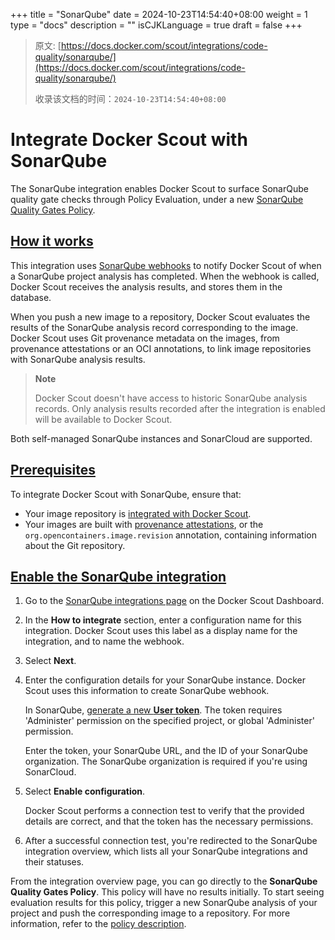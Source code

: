 +++
title = "SonarQube"
date = 2024-10-23T14:54:40+08:00
weight = 1
type = "docs"
description = ""
isCJKLanguage = true
draft = false
+++

> 原文: [https://docs.docker.com/scout/integrations/code-quality/sonarqube/](https://docs.docker.com/scout/integrations/code-quality/sonarqube/)
>
> 收录该文档的时间：`2024-10-23T14:54:40+08:00`

# Integrate Docker Scout with SonarQube

The SonarQube integration enables Docker Scout to surface SonarQube quality gate checks through Policy Evaluation, under a new [SonarQube Quality Gates Policy](https://docs.docker.com/scout/policy/#sonarqube-quality-gates-policy).

## [How it works](https://docs.docker.com/scout/integrations/code-quality/sonarqube/#how-it-works)

This integration uses [SonarQube webhooks](https://docs.sonarsource.com/sonarqube/latest/project-administration/webhooks/) to notify Docker Scout of when a SonarQube project analysis has completed. When the webhook is called, Docker Scout receives the analysis results, and stores them in the database.

When you push a new image to a repository, Docker Scout evaluates the results of the SonarQube analysis record corresponding to the image. Docker Scout uses Git provenance metadata on the images, from provenance attestations or an OCI annotations, to link image repositories with SonarQube analysis results.

> **Note**
>
> 
>
> Docker Scout doesn't have access to historic SonarQube analysis records. Only analysis results recorded after the integration is enabled will be available to Docker Scout.

Both self-managed SonarQube instances and SonarCloud are supported.

## [Prerequisites](https://docs.docker.com/scout/integrations/code-quality/sonarqube/#prerequisites)

To integrate Docker Scout with SonarQube, ensure that:

- Your image repository is [integrated with Docker Scout](https://docs.docker.com/scout/integrations/#container-registries).
- Your images are built with [provenance attestations](https://docs.docker.com/build/metadata/attestations/slsa-provenance/), or the `org.opencontainers.image.revision` annotation, containing information about the Git repository.

## [Enable the SonarQube integration](https://docs.docker.com/scout/integrations/code-quality/sonarqube/#enable-the-sonarqube-integration)

1. Go to the [SonarQube integrations page](https://scout.docker.com/settings/integrations/sonarqube/) on the Docker Scout Dashboard.

2. In the **How to integrate** section, enter a configuration name for this integration. Docker Scout uses this label as a display name for the integration, and to name the webhook.

3. Select **Next**.

4. Enter the configuration details for your SonarQube instance. Docker Scout uses this information to create SonarQube webhook.

   In SonarQube, [generate a new **User token**](https://docs.sonarsource.com/sonarqube/latest/user-guide/user-account/generating-and-using-tokens/#generating-a-token). The token requires 'Administer' permission on the specified project, or global 'Administer' permission.

   Enter the token, your SonarQube URL, and the ID of your SonarQube organization. The SonarQube organization is required if you're using SonarCloud.

5. Select **Enable configuration**.

   Docker Scout performs a connection test to verify that the provided details are correct, and that the token has the necessary permissions.

6. After a successful connection test, you're redirected to the SonarQube integration overview, which lists all your SonarQube integrations and their statuses.

From the integration overview page, you can go directly to the **SonarQube Quality Gates Policy**. This policy will have no results initially. To start seeing evaluation results for this policy, trigger a new SonarQube analysis of your project and push the corresponding image to a repository. For more information, refer to the [policy description](https://docs.docker.com/scout/policy/#sonarqube-quality-gates).
